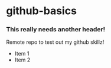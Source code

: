 # github-basics

### This really needs another header!

Remote repo to test out my github skillz!

* Item 1
* Item 2
